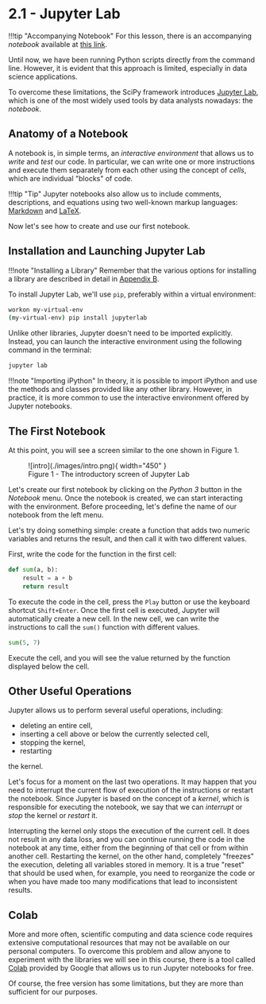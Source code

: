 # 2.1 - Jupyter Lab

!!!tip "Accompanying Notebook"
    For this lesson, there is an accompanying *notebook* available at [this link](https://github.com/anhelus/pcs-exercises/blob/master/01_libs/00_jupyter_sample.ipynb).

Until now, we have been running Python scripts directly from the command line. However, it is evident that this approach is limited, especially in data science applications.

To overcome these limitations, the SciPy framework introduces [Jupyter Lab](https://jupyter.org/), which is one of the most widely used tools by data analysts nowadays: the *notebook*.

## Anatomy of a Notebook

A notebook is, in simple terms, an *interactive environment* that allows us to *write* and *test* our code. In particular, we can write one or more instructions and execute them separately from each other using the concept of *cells*, which are individual "blocks" of code.

!!!tip "Tip"
    Jupyter notebooks also allow us to include comments, descriptions, and equations using two well-known markup languages: [Markdown](https://daringfireball.net/projects/markdown/) and [LaTeX](https://www.latex-project.org/).

Now let's see how to create and use our first notebook.

## Installation and Launching Jupyter Lab

!!!note "Installing a Library"
    Remember that the various options for installing a library are described in detail in [Appendix B](../../appendix/03_libraries/lecture.md).

To install Jupyter Lab, we'll use `pip`, preferably within a virtual environment:

```sh
workon my-virtual-env
(my-virtual-env) pip install jupyterlab
```

Unlike other libraries, Jupyter doesn't need to be imported explicitly. Instead, you can launch the interactive environment using the following command in the terminal:

```sh
jupyter lab
```

!!!note "Importing iPython"
    In theory, it is possible to import iPython and use the methods and classes provided like any other library. However, in practice, it is more common to use the interactive environment offered by Jupyter notebooks.

## The First Notebook

At this point, you will see a screen similar to the one shown in Figure 1.

<figure markdown>
  ![intro](./images/intro.png){ width="450" }
  <figcaption>Figure 1 - The introductory screen of Jupyter Lab</figcaption>
</figure>

Let's create our first notebook by clicking on the *Python 3* button in the *Notebook* menu. Once the notebook is created, we can start interacting with the environment. Before proceeding, let's define the name of our notebook from the left menu.

Let's try doing something simple: create a function that adds two numeric variables and returns the result, and then call it with two different values.

First, write the code for the function in the first cell:

```py
def sum(a, b):
    result = a + b
    return result
```

To execute the code in the cell, press the `Play` button or use the keyboard shortcut `Shift+Enter`. Once the first cell is executed, Jupyter will automatically create a new cell. In the new cell, we can write the instructions to call the `sum()` function with different values.

```py
sum(5, 7)
```

Execute the cell, and you will see the value returned by the function displayed below the cell.

## Other Useful Operations

Jupyter allows us to perform several useful operations, including:

* deleting an entire cell,
* inserting a cell above or below the currently selected cell,
* stopping the kernel,
* restarting

 the kernel.

Let's focus for a moment on the last two operations. It may happen that you need to interrupt the current flow of execution of the instructions or restart the notebook. Since Jupyter is based on the concept of a *kernel*, which is responsible for executing the notebook, we say that we can *interrupt* or *stop* the kernel or *restart* it.

Interrupting the kernel only stops the execution of the current cell. It does not result in any data loss, and you can continue running the code in the notebook at any time, either from the beginning of that cell or from within another cell. Restarting the kernel, on the other hand, completely "freezes" the execution, deleting all variables stored in memory. It is a true "reset" that should be used when, for example, you need to reorganize the code or when you have made too many modifications that lead to inconsistent results.

## Colab

More and more often, scientific computing and data science code requires extensive computational resources that may not be available on our personal computers. To overcome this problem and allow anyone to experiment with the libraries we will see in this course, there is a tool called [Colab](https://colab.research.google.com/) provided by Google that allows us to run Jupyter notebooks for free.

Of course, the free version has some limitations, but they are more than sufficient for our purposes.